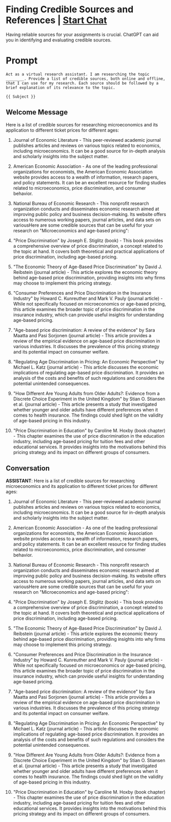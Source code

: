 

# Finding Credible Sources and References | [Start Chat](https://gptcall.net/chat.html?data=%7B%22contact%22%3A%7B%22id%22%3A%22kZh-UUdJqr8GvnW4cYeA4%22%2C%22flow%22%3Atrue%7D%7D)
Having reliable sources for your assignments is crucial. ChatGPT can aid you in identifying and evaluating credible sources.

# Prompt

```
Act as a virtual research assistant. I am researching the topic ________. Provide a list of credible sources, both online and offline, that I can use for my research. Each source should be followed by a brief explanation of its relevance to the topic.

{{ Subject }}
```

## Welcome Message
Here is a list of credible sources for researching microeconomics and its application to different ticket prices for different ages:



1. Journal of Economic Literature - This peer-reviewed academic journal publishes articles and reviews on various topics related to economics, including microeconomics. It can be a good source for in-depth analysis and scholarly insights into the subject matter.



2. American Economic Association - As one of the leading professional organizations for economists, the American Economic Association website provides access to a wealth of information, research papers, and policy statements. It can be an excellent resource for finding studies related to microeconomics, price discrimination, and consumer behavior.



3. National Bureau of Economic Research - This nonprofit research organization conducts and disseminates economic research aimed at improving public policy and business decision-making. Its website offers access to numerous working papers, journal articles, and data sets on variousHere are some credible sources that can be useful for your research on "Microeconomics and age-based pricing":



11. "Price Discrimination" by Joseph E. Stiglitz (book) - This book provides a comprehensive overview of price discrimination, a concept related to the topic at hand. It covers both theoretical and practical applications of price discrimination, including age-based pricing.



2. "The Economic Theory of Age-Based Price Discrimination" by David J. Reibstein (journal article) - This article explores the economic theory behind age-based price discrimination, providing insights into why firms may choose to implement this pricing strategy.



3. "Consumer Preferences and Price Discrimination in the Insurance Industry" by Howard C. Kunreuther and Mark V. Pauly (journal article) - While not specifically focused on microeconomics or age-based pricing, this article examines the broader topic of price discrimination in the insurance industry, which can provide useful insights for understanding age-based pricing.



4. "Age-based price discrimination: A review of the evidence" by Sara Maatta and Pasi Sorjonen (journal article) - This article provides a review of the empirical evidence on age-based price discrimination in various industries. It discusses the prevalence of this pricing strategy and its potential impact on consumer welfare.



5. "Regulating Age Discrimination in Pricing: An Economic Perspective" by Michael L. Katz (journal article) - This article discusses the economic implications of regulating age-based price discrimination. It provides an analysis of the costs and benefits of such regulations and considers the potential unintended consequences.



6. "How Different Are Young Adults from Older Adults?: Evidence from a Discrete Choice Experiment in the United Kingdom" by Stian O. Stiansen et al. (journal article) - This article presents a study that investigated whether younger and older adults have different preferences when it comes to health insurance. The findings could shed light on the validity of age-based pricing in this industry.



7. "Price Discrimination in Education" by Caroline M. Hoxby (book chapter) - This chapter examines the use of price discrimination in the education industry, including age-based pricing for tuition fees and other educational services. It provides insights into the motivations behind this pricing strategy and its impact on different groups of consumers.

## Conversation

**ASSISTANT**: Here is a list of credible sources for researching microeconomics and its application to different ticket prices for different ages:



1. Journal of Economic Literature - This peer-reviewed academic journal publishes articles and reviews on various topics related to economics, including microeconomics. It can be a good source for in-depth analysis and scholarly insights into the subject matter.



2. American Economic Association - As one of the leading professional organizations for economists, the American Economic Association website provides access to a wealth of information, research papers, and policy statements. It can be an excellent resource for finding studies related to microeconomics, price discrimination, and consumer behavior.



3. National Bureau of Economic Research - This nonprofit research organization conducts and disseminates economic research aimed at improving public policy and business decision-making. Its website offers access to numerous working papers, journal articles, and data sets on variousHere are some credible sources that can be useful for your research on "Microeconomics and age-based pricing":



11. "Price Discrimination" by Joseph E. Stiglitz (book) - This book provides a comprehensive overview of price discrimination, a concept related to the topic at hand. It covers both theoretical and practical applications of price discrimination, including age-based pricing.



2. "The Economic Theory of Age-Based Price Discrimination" by David J. Reibstein (journal article) - This article explores the economic theory behind age-based price discrimination, providing insights into why firms may choose to implement this pricing strategy.



3. "Consumer Preferences and Price Discrimination in the Insurance Industry" by Howard C. Kunreuther and Mark V. Pauly (journal article) - While not specifically focused on microeconomics or age-based pricing, this article examines the broader topic of price discrimination in the insurance industry, which can provide useful insights for understanding age-based pricing.



4. "Age-based price discrimination: A review of the evidence" by Sara Maatta and Pasi Sorjonen (journal article) - This article provides a review of the empirical evidence on age-based price discrimination in various industries. It discusses the prevalence of this pricing strategy and its potential impact on consumer welfare.



5. "Regulating Age Discrimination in Pricing: An Economic Perspective" by Michael L. Katz (journal article) - This article discusses the economic implications of regulating age-based price discrimination. It provides an analysis of the costs and benefits of such regulations and considers the potential unintended consequences.



6. "How Different Are Young Adults from Older Adults?: Evidence from a Discrete Choice Experiment in the United Kingdom" by Stian O. Stiansen et al. (journal article) - This article presents a study that investigated whether younger and older adults have different preferences when it comes to health insurance. The findings could shed light on the validity of age-based pricing in this industry.



7. "Price Discrimination in Education" by Caroline M. Hoxby (book chapter) - This chapter examines the use of price discrimination in the education industry, including age-based pricing for tuition fees and other educational services. It provides insights into the motivations behind this pricing strategy and its impact on different groups of consumers.

